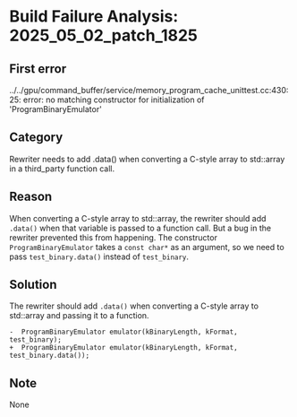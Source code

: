 # Build Failure Analysis: 2025_05_02_patch_1825

## First error

../../gpu/command_buffer/service/memory_program_cache_unittest.cc:430:25: error: no matching constructor for initialization of 'ProgramBinaryEmulator'

## Category
Rewriter needs to add .data() when converting a C-style array to std::array in a third_party function call.

## Reason
When converting a C-style array to std::array, the rewriter should add `.data()` when that variable is passed to a function call. But a bug in the rewriter prevented this from happening. The constructor `ProgramBinaryEmulator` takes a `const char*` as an argument, so we need to pass `test_binary.data()` instead of `test_binary`.

## Solution
The rewriter should add `.data()` when converting a C-style array to std::array and passing it to a function.
```
-  ProgramBinaryEmulator emulator(kBinaryLength, kFormat, test_binary);
+  ProgramBinaryEmulator emulator(kBinaryLength, kFormat, test_binary.data());
```

## Note
None
